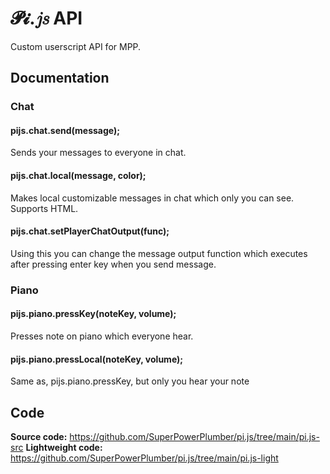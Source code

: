 # 𝓟𝓲.𝑗𝑠 API
Custom userscript API for MPP.

## Documentation
### Chat
#### pijs.chat.send(message);
Sends your messages to everyone in chat.
#### pijs.chat.local(message, color);
Makes local customizable messages in chat which only you can see. Supports HTML.
#### pijs.chat.setPlayerChatOutput(func);
Using this you can change the message output function which executes after pressing enter key when you send message.
### Piano
#### pijs.piano.pressKey(noteKey, volume);
Presses note on piano which everyone hear.
#### pijs.piano.pressLocal(noteKey, volume);
Same as, pijs.piano.pressKey, but only you hear your note 

## Code
**Source code:** https://github.com/SuperPowerPlumber/pi.js/tree/main/pi.js-src
**Lightweight code:** https://github.com/SuperPowerPlumber/pi.js/tree/main/pi.js-light
